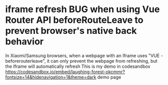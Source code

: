 
# iframe refresh BUG when using Vue Router API beforeRouteLeave to prevent browser's native back behavior

In Xiaomi/Samsung browsers, when a webpage with an Iframe uses "VUE - beforerouterleave", it can only prevent the webpage from refreshing, but the Iframe will automatically refresh
This is my demo in codesandbox
https://codesandbox.io/embed/laughing-forest-okcmmr?fontsize=14&hidenavigation=1&theme=dark
demo page

        